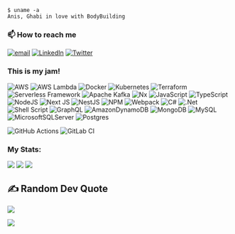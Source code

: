```shell
$ uname -a
Anis, Ghabi in love with BodyBuilding
```

### 📫 How to reach me
 [![email](https://img.shields.io/badge/@ghabianis-lightgrey?style=for-the-badge)](mailto:2861984+ghabianis@users.noreply.github.com)
 [![LinkedIn](https://img.shields.io/badge/LinkedIn-%230077B5.svg?style=for-the-badge&logo=linkedin&logoColor=white)](https://linkedin.com/in/danieleiasella) 
 [![Twitter](https://img.shields.io/badge/Twitter-%231DA1F2.svg?style=for-the-badge&logo=Twitter&logoColor=white)](https://twitter.com/ov3rbit) 

### This is my jam!
![AWS](https://img.shields.io/badge/Amazon%20AWS-232F3E.svg?style=for-the-badge&logo=Amazon-AWS&logoColor=orange) 
![AWS Lambda](https://img.shields.io/badge/AWS%20Lambda-FF9900.svg?style=for-the-badge&logo=AWS-Lambda&logoColor=white) 
![Docker](https://img.shields.io/badge/docker-%230db7ed.svg?style=for-the-badge&logo=docker&logoColor=white) 
![Kubernetes](https://img.shields.io/badge/kubernetes-%23326ce5.svg?style=for-the-badge&logo=kubernetes&logoColor=white) 
![Terraform](https://img.shields.io/badge/terraform-%235835CC.svg?style=for-the-badge&logo=terraform&logoColor=white) 
![Serverless Framework](https://img.shields.io/badge/Serverless-FD5750.svg?style=for-the-badge&logo=Serverless&logoColor=white) 
![Apache Kafka](https://img.shields.io/badge/Apache%20Kafka-231F20.svg?style=for-the-badge&logo=Apache-Kafka&logoColor=cyan) 
![Nx](https://img.shields.io/badge/nx-143055?style=for-the-badge&logo=nx&logoColor=white) 
![JavaScript](https://img.shields.io/badge/javascript-%23323330.svg?style=for-the-badge&logo=javascript&logoColor=%23F7DF1E) 
![TypeScript](https://img.shields.io/badge/typescript-%23007ACC.svg?style=for-the-badge&logo=typescript&logoColor=white) 
![NodeJS](https://img.shields.io/badge/node.js-6DA55F?style=for-the-badge&logo=node.js&logoColor=white) 
![Next JS](https://img.shields.io/badge/Next-black?style=for-the-badge&logo=next.js&logoColor=white) 
![NestJS](https://img.shields.io/badge/nestjs-%23E0234E.svg?style=for-the-badge&logo=nestjs&logoColor=white) 
![NPM](https://img.shields.io/badge/NPM-%23CB3837.svg?style=for-the-badge&logo=npm&logoColor=white) 
![Webpack](https://img.shields.io/badge/webpack-%238DD6F9.svg?style=for-the-badge&logo=webpack&logoColor=black) 
![C#](https://img.shields.io/badge/c%23-%23239120.svg?style=for-the-badge&logo=c-sharp&logoColor=white) 
![.Net](https://img.shields.io/badge/.NET-5C2D91?style=for-the-badge&logo=.net&logoColor=white) 
![Shell Script](https://img.shields.io/badge/shell_script-%23121011.svg?style=for-the-badge&logo=gnu-bash&logoColor=green) 
![GraphQL](https://img.shields.io/badge/-GraphQL-E10098?style=for-the-badge&logo=graphql&logoColor=white) 
![AmazonDynamoDB](https://img.shields.io/badge/Amazon%20DynamoDB-4053D6?style=for-the-badge&logo=Amazon%20DynamoDB&logoColor=white) 
![MongoDB](https://img.shields.io/badge/MongoDB-%234ea94b.svg?style=for-the-badge&logo=mongodb&logoColor=white) 
![MySQL](https://img.shields.io/badge/mysql-%2300f.svg?style=for-the-badge&logo=mysql&logoColor=white) 
![MicrosoftSQLServer](https://img.shields.io/badge/Microsoft%20SQL%20Sever-CC2927?style=for-the-badge&logo=microsoft%20sql%20server&logoColor=white) 
![Postgres](https://img.shields.io/badge/postgres-%23316192.svg?style=for-the-badge&logo=postgresql&logoColor=white) 

![GitHub Actions](https://img.shields.io/badge/github%20actions-%232671E5.svg?style=for-the-badge&logo=githubactions&logoColor=white) 
![GitLab CI](https://img.shields.io/badge/gitlab%20ci-%23181717.svg?style=for-the-badge&logo=gitlab&logoColor=orange) 

### My Stats:
![](https://github-readme-stats.vercel.app/api?username=ghabianis&theme=gotham&hide_border=false&include_all_commits=true&count_private=true)
![](https://github-readme-streak-stats.herokuapp.com/?user=ghabianis&theme=gotham&hide_border=false)
![](https://github-readme-stats.vercel.app/api/top-langs/?username=ghabianis&theme=gotham&hide_border=false&include_all_commits=true&count_private=true&layout=compact)

<!--
## 🏆 GitHub Trophies
![](https://github-profile-trophy.vercel.app/?username=ghabianis&theme=darkhub&no-frame=false&no-bg=false&margin-w=4)
--> 
## ✍️ Random Dev Quote
![](https://quotes-github-readme.vercel.app/api?type=horizontal&theme=radical)

<!-- Proudly created with GPRM ( https://gprm.itsvg.in ) -->
[![](https://visitcount.itsvg.in/api?id=ghabianis&icon=0&color=3)](https://visitcount.itsvg.in)

